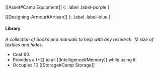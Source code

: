 [[Asset#Camp Equipment]]
{: .label .label-purple }

[[Designing-Armour#Artisan]]
{: .label .label-blue }

#### Library
*A collection of books and manuals to help with any research. 12 size of textiles and hides.*

* Cost 60.
* Provides a (+2) to all [[Intelligence#Memory]] while using it.
* Occupies 10 [[Storage#Camp Storage]]
